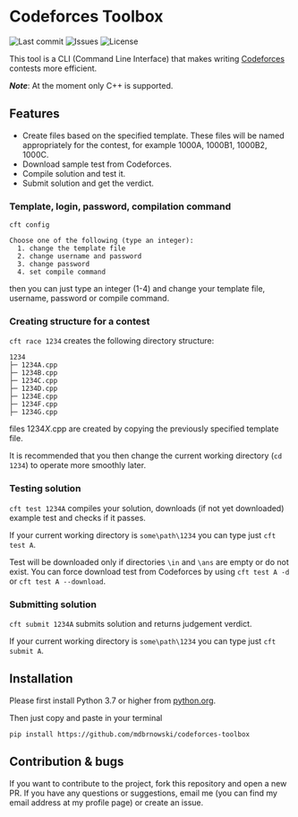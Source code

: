 # Codeforces Toolbox

![Last commit](https://img.shields.io/github/last-commit/mdbrnowski/codeforces-toolbox)
![Issues](https://img.shields.io/github/issues/mdbrnowski/codeforces-toolbox)
![License](https://img.shields.io/github/license/mdbrnowski/codeforces-toolbox)

This tool is a CLI (Command Line Interface) that makes writing [Codeforces](https://codeforces.com/) contests more efficient.

***Note***: At the moment only C++ is supported.

## Features

* Create files based on the specified template. These files will be named appropriately for the contest, for example 1000A, 1000B1, 1000B2, 1000C.
* Download sample test from Codeforces.
* Compile solution and test it.
* Submit solution and get the verdict.


### Template, login, password, compilation command

`cft config`

```
Choose one of the following (type an integer):
  1. change the template file
  2. change username and password
  3. change password
  4. set compile command
```
then you can just type an integer (1-4) and change your template file, username, password or compile command.

### Creating structure for a contest

`cft race 1234` creates the following directory structure:

```
1234
├─ 1234A.cpp
├─ 1234B.cpp
├─ 1234C.cpp
├─ 1234D.cpp
├─ 1234E.cpp
├─ 1234F.cpp
├─ 1234G.cpp
```

files 1234*X*.cpp are created by copying the previously specified template file.

It is recommended that you then change the current working directory (`cd 1234`) to operate more smoothly later.

### Testing solution

`cft test 1234A` compiles your solution, downloads (if not yet downloaded) example test and checks if it passes.

If your current working directory is `some\path\1234` you can type just `cft test A`.

Test will be downloaded only if directories `\in` and `\ans` are empty or do not exist. You can force download test from Codeforces by using `cft test A -d` or `cft test A --download`.

### Submitting solution

`cft submit 1234A` submits solution and returns judgement verdict.

If your current working directory is `some\path\1234` you can type just `cft submit A`. 

## Installation

Please first install Python 3.7 or higher from [python.org](https://www.python.org/downloads/).

Then just copy and paste in your terminal
```commandline
pip install https://github.com/mdbrnowski/codeforces-toolbox
```

## Contribution & bugs

If you want to contribute to the project, fork this repository and open a new PR. If you have any questions or suggestions, email me (you can find my email address at my profile page) or create an issue.
